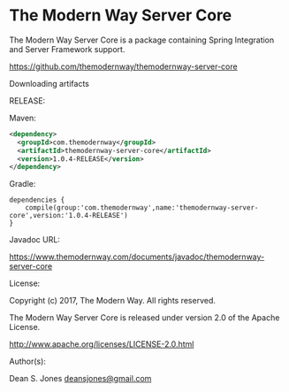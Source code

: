 The Modern Way Server Core
======

The Modern Way Server Core is a package containing Spring Integration and Server Framework support.

https://github.com/themodernway/themodernway-server-core

Downloading artifacts

RELEASE:

Maven:
```xml
<dependency>
  <groupId>com.themodernway</groupId>
  <artifactId>themodernway-server-core</artifactId>
  <version>1.0.4-RELEASE</version>
</dependency>
```
Gradle:
```
dependencies {
    compile(group:'com.themodernway',name:'themodernway-server-core',version:'1.0.4-RELEASE')
}
```
Javadoc URL:

https://www.themodernway.com/documents/javadoc/themodernway-server-core

License:

Copyright (c) 2017, The Modern Way. All rights reserved.

The Modern Way Server Core is released under version 2.0 of the Apache License.

http://www.apache.org/licenses/LICENSE-2.0.html

Author(s):

Dean S. Jones
deansjones@gmail.com